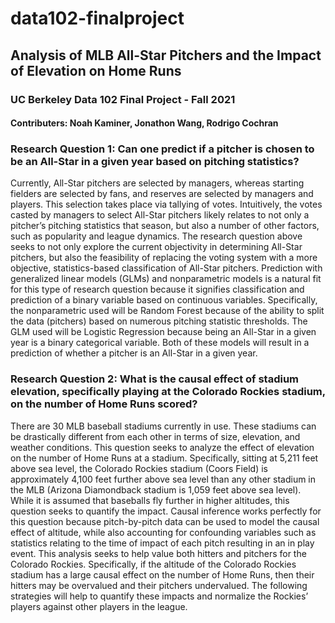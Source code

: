 # data102-finalproject

## Analysis of MLB All-Star Pitchers and the Impact of Elevation on Home Runs

### UC Berkeley Data 102 Final Project - Fall 2021

#### Contributers: Noah Kaminer, Jonathon Wang, Rodrigo Cochran

### Research Question 1: Can one predict if a pitcher is chosen to be an All-Star in a given year based on pitching statistics?

  Currently, All-Star pitchers are selected by managers, whereas starting fielders are selected by fans, and reserves are selected by managers and players. This selection takes place via tallying of votes. Intuitively, the votes casted by managers to select All-Star pitchers likely relates to not only a pitcher’s pitching statistics that season, but also a number of other factors, such as popularity and league dynamics. The research question above seeks to not only explore the current objectivity in determining All-Star pitchers, but also the feasibility of replacing the voting system with a more objective, statistics-based classification of All-Star pitchers. Prediction with generalized linear models (GLMs) and nonparametric models is a natural fit for this type of research question because it signifies classification and prediction of a binary variable based on continuous variables. Specifically, the nonparametric used will be Random Forest because of the ability to split the data (pitchers) based on numerous pitching statistic thresholds. The GLM used will be Logistic Regression because being an All-Star in a given year is a binary categorical variable. Both of these models will result in a prediction of whether a pitcher is an All-Star in a given year.


### Research Question 2: What is the causal effect of stadium elevation, specifically playing at the Colorado Rockies stadium, on the number of Home Runs scored?

  There are 30 MLB baseball stadiums currently in use. These stadiums can be drastically different from each other in terms of size, elevation, and weather conditions. This question seeks to analyze the effect of elevation on the number of Home Runs at a stadium. Specifically, sitting at 5,211 feet above sea level, the Colorado Rockies stadium (Coors Field) is approximately 4,100 feet further above sea level than any other stadium in the MLB (Arizona Diamondback stadium is 1,059 feet above sea level). While it is assumed that baseballs fly further in higher altitudes, this question seeks to quantify the impact. Causal inference works perfectly for this question because pitch-by-pitch data can be used to model the causal effect of altitude, while also accounting for confounding variables such as statistics relating to the time of impact of each pitch resulting in an in play event. This analysis seeks to help value both hitters and pitchers for the Colorado Rockies. Specifically, if the altitude of the Colorado Rockies stadium has a large causal effect on the number of Home Runs, then their hitters may be overvalued and their pitchers undervalued. The following strategies will help to quantify these impacts and normalize the Rockies’ players against other players in the league.
